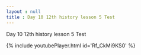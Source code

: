 ```yaml
---
layout : null
title : Day 10 12th history lesson 5 Test
---
```


Day 10 12th history lesson 5 Test



{% include youtubePlayer.html id='Rf_CkMi9KS0' %}
